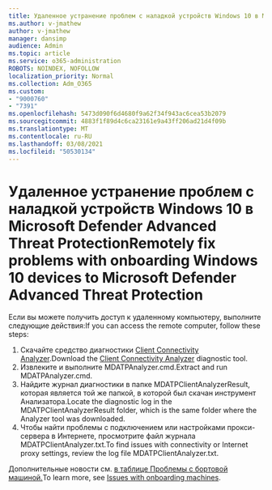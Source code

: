 ```yaml
---
title: Удаленное устранение проблем с наладкой устройств Windows 10 в Microsoft Defender Advanced Threat Protection
ms.author: v-jmathew
author: v-jmathew
manager: dansimp
audience: Admin
ms.topic: article
ms.service: o365-administration
ROBOTS: NOINDEX, NOFOLLOW
localization_priority: Normal
ms.collection: Adm_O365
ms.custom:
- "9000760"
- "7391"
ms.openlocfilehash: 5473d090f6d4680f9a62f34f943ac6cea53b2079
ms.sourcegitcommit: 4883f1f89d4c6ca23161e9a43ff206ad21d4f09b
ms.translationtype: MT
ms.contentlocale: ru-RU
ms.lasthandoff: 03/08/2021
ms.locfileid: "50530134"
---
```

# <a name="remotely-fix-problems-with-onboarding-windows-10-devices-to-microsoft-defender-advanced-threat-protection"></a><span data-ttu-id="b535a-102">Удаленное устранение проблем с наладкой устройств Windows 10 в Microsoft Defender Advanced Threat Protection</span><span class="sxs-lookup"><span data-stu-id="b535a-102">Remotely fix problems with onboarding Windows 10 devices to Microsoft Defender Advanced Threat Protection</span></span>

<span data-ttu-id="b535a-103">Если вы можете получить доступ к удаленному компьютеру, выполните следующие действия:</span><span class="sxs-lookup"><span data-stu-id="b535a-103">If you can access the remote computer, follow these steps:</span></span>

1. <span data-ttu-id="b535a-104">Скачайте средство диагностики [Client Connectivity Analyzer](https://go.microsoft.com/fwlink/?linkid=2143466).</span><span class="sxs-lookup"><span data-stu-id="b535a-104">Download the [Client Connectivity Analyzer](https://go.microsoft.com/fwlink/?linkid=2143466) diagnostic tool.</span></span>
2. <span data-ttu-id="b535a-105">Извлеките и выполните MDATPAnalyzer.cmd.</span><span class="sxs-lookup"><span data-stu-id="b535a-105">Extract and run MDATPAnalyzer.cmd.</span></span>
3. <span data-ttu-id="b535a-106">Найдите журнал диагностики в папке MDATPClientAnalyzerResult, которая является той же папкой, в которой был скачан инструмент Анализатора.</span><span class="sxs-lookup"><span data-stu-id="b535a-106">Locate the diagnostic log in the MDATPClientAnalyzerResult folder, which is the same folder where the Analyzer tool was downloaded.</span></span>
4. <span data-ttu-id="b535a-107">Чтобы найти проблемы с подключением или настройками прокси-сервера в Интернете, просмотрите файл журнала MDATPClientAnalyzer.txt.</span><span class="sxs-lookup"><span data-stu-id="b535a-107">To find issues with connectivity or Internet proxy settings, review the log file MDATPClientAnalyzer.txt.</span></span>

<span data-ttu-id="b535a-108">Дополнительные новости см. [в таблице Проблемы с бортовой машиной.](https://go.microsoft.com/fwlink/?linkid=2143634)</span><span class="sxs-lookup"><span data-stu-id="b535a-108">To learn more, see [Issues with onboarding machines](https://go.microsoft.com/fwlink/?linkid=2143634).</span></span>
